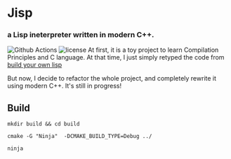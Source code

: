 # Jisp
### a Lisp ineterpreter written in modern C++.
![Github Actions](https://github.com/junaire/jisp/actions/workflows/build.yml/badge.svg)
![license](https://img.shields.io/github/license/junaire/jisp)
At first, it is a toy project to learn Compilation Principles and C language. 
At that time, I just simply retyped the code from [build your own lisp](http://buildyourownlisp.com/contents)

But now, I decide to refactor the whole project, and completely rewrite it using modern C++. It's still in progress!

## Build

```
mkdir build && cd build

cmake -G "Ninja"  -DCMAKE_BUILD_TYPE=Debug ../

ninja
```

